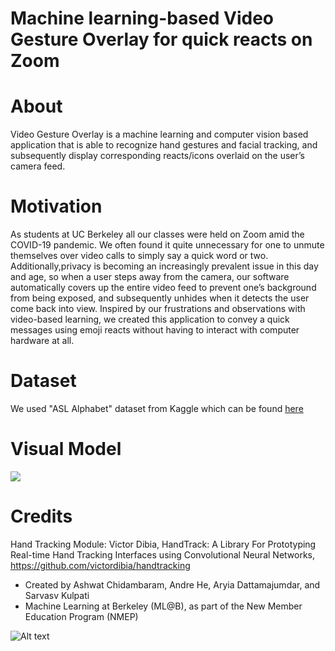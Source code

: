# Machine learning-based Video Gesture Overlay for quick reacts on Zoom
# About
Video Gesture Overlay is a machine learning and computer vision based application that is able to recognize hand gestures and facial tracking, and subsequently display corresponding reacts/icons overlaid on the user’s camera feed. 

# Motivation
As students at UC Berkeley all our classes were held on Zoom amid the COVID-19 pandemic. We often found it quite unnecessary for one to unmute themselves over video calls to simply say a quick word or two. Additionally,privacy is becoming an increasingly prevalent issue in this day and age, so when a user steps away from the camera, our software automatically covers up the entire video feed to prevent one’s background from being exposed, and subsequently unhides when it detects the user come back into view. Inspired by our frustrations and observations with video-based learning, we created this application to convey a quick messages using emoji reacts without having to interact with computer hardware at all. 

# Dataset
We used "ASL Alphabet" dataset from Kaggle which can be found [here](https://www.kaggle.com/grassknoted/asl-alphabet)

# Visual Model
![](finalDemo.gif)

# Credits
Hand Tracking Module: Victor Dibia, HandTrack: A Library For Prototyping Real-time Hand Tracking Interfaces using Convolutional Neural Networks, https://github.com/victordibia/handtracking

- Created by Ashwat Chidambaram, Andre He, Aryia Dattamajumdar, and Sarvasv Kulpati
- Machine Learning at Berkeley (ML@B), as part of the New Member Education Program (NMEP) 


![Alt text](https://ml.berkeley.edu/static/media/mlab-logo-horizontal-small.6583ac1a.png "Optional title")
